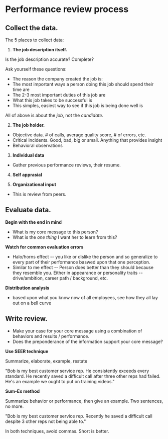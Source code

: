 # Performance review process

## Collect the data.

The 5 places to collect data:

1. **The job description itself.**

Is the job description accurate?  Complete?

Ask yourself these questions:

* The reason the company created the job is: <blank>
* The most important ways a person doing this job should spend their time are <blank>
* The 2-3 most important duties of this job are <blank>
* What this job takes to be successful is <blank>
* This simples, easiest way to see if this job is being done well is <blank>

All of above is about the *job*, not the *candidate*.

2. **The job holder.**

* Objective data.  # of calls, average quality score, # of errors, etc.
* Critical incidents.  Good, bad, big or small.  Anything that provides insight
* Behavioral observations

3.  **Individual data**

* Gather previous performance reviews, their resume.

4. **Self apprasial**

5.  **Organizational input**

* This is review from peers.

## Evaluate data.

**Begin with the end in mind**

* What is my core message to this person?
* What is the *one thing* I want her to learn from this?

**Watch for common evaluation errors**

* Halo/horns effect -- you like or dislike the person and so generalize to every part of their performance baswed upon that one perception.
* Similar to me effect -- Person does better than they should because they resemble you.  Either in appearance or personality traits -- drive/ambition, career path / background, etc.

**Distribution analysis**

* based upon what you know now of all employees, see how they all lay out on a bell curve

## Write review.

* Make your case for your core message using a combination of behaviors and results / performance.
* Does the preponderance of the information support your core message?

**Use SEER technique**

Summarize, elaborate, example, restate

"Bob is my best customer service rep. He consistently exceeds every standard. He recently saved a difficult call after three other reps had failed. He's an example we ought to put on training videos."

**Sum-Ex method**

Summarize behavior or performance, then give an example.  Two sentences, no more.

"Bob is my best customer service rep.  Recently he saved a difficult call despite 3 other reps not being able to."

In both techniques, avoid commas.  Short is better.
